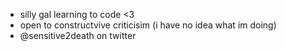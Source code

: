 
- silly gal learning to code <3
- open to constructvive criticisim (i have no idea what im doing)
- @sensitive2death on twitter


